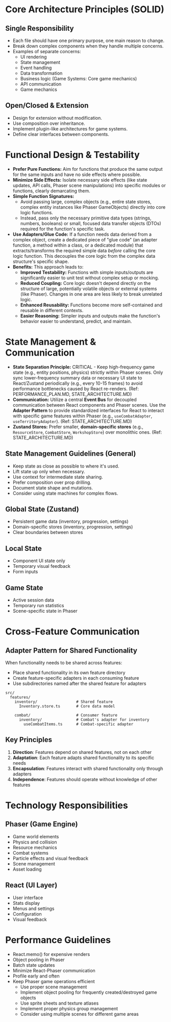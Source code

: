 # Core Architecture Principles (SOLID)

## Single Responsibility
- Each file should have one primary purpose, one main reason to change.
- Break down complex components when they handle multiple concerns.
- Examples of separate concerns:
  - UI rendering
  - State management
  - Event handling
  - Data transformation
  - Business logic (Game Systems: Core game mechanics)
  - API communication
  - Game mechanics

## Open/Closed & Extension
- Design for extension without modification.
- Use composition over inheritance.
- Implement plugin-like architectures for game systems.
- Define clear interfaces between components.

# Functional Design & Testability

- **Prefer Pure Functions:** Aim for functions that produce the same output for the same inputs and have no side effects where possible.
- **Minimize Side Effects:** Isolate necessary side effects (like state updates, API calls, Phaser scene manipulations) into specific modules or functions, clearly demarcating them.
- **Simple Function Signatures:**
    - Avoid passing large, complex objects (e.g., entire state stores, complex entity instances like Phaser GameObjects) directly into core logic functions.
    - Instead, pass only the necessary primitive data types (strings, numbers, booleans) or small, focused data transfer objects (DTOs) required for the function's specific task.
- **Use Adapters/Glue Code:** If a function needs data derived from a complex object, create a dedicated piece of "glue code" (an adapter function, a method within a class, or a dedicated module) that extracts/transforms the required simple data *before* calling the core logic function. This decouples the core logic from the complex data structure's specific shape.
- **Benefits:** This approach leads to:
    - **Improved Testability:** Functions with simple inputs/outputs are significantly easier to unit test without complex setup or mocking.
    - **Reduced Coupling:** Core logic doesn't depend directly on the structure of large, potentially volatile objects or external systems (like Phaser). Changes in one area are less likely to break unrelated logic.
    - **Enhanced Reusability:** Functions become more self-contained and reusable in different contexts.
    - **Easier Reasoning:** Simpler inputs and outputs make the function's behavior easier to understand, predict, and maintain.

# State Management & Communication

*   **State Separation Principle:** CRITICAL - Keep high-frequency game state (e.g., entity positions, physics) strictly within Phaser scenes. Only sync lower-frequency summary data or necessary UI state to React/Zustand periodically (e.g., every 10-15 frames) to avoid performance bottlenecks caused by React re-renders. (Ref: PERFORMANCE_PLAN.MD, STATE_ARCHITECTURE.MD)
*   **Communication:** Utilize a central **Event Bus** for decoupled communication between React components and Phaser scenes. Use the **Adapter Pattern** to provide standardized interfaces for React to interact with specific game features within Phaser (e.g., `useCombatAdapter`, `useTerritoryAdapter`). (Ref: STATE_ARCHITECTURE.MD)
*   **Zustand Stores:** Prefer smaller, **domain-specific stores** (e.g., `ResourceStore`, `CombatStore`, `WorkshopStore`) over monolithic ones. (Ref: STATE_ARCHITECTURE.MD)

## State Management Guidelines (General)
- Keep state as close as possible to where it's used.
- Lift state up only when necessary.
- Use context for intermediate state sharing.
- Prefer composition over prop drilling.
- Document state shape and mutations.
- Consider using state machines for complex flows.

## Global State (Zustand)
- Persistent game data (inventory, progression, settings)
- Domain-specific stores (inventory, progression, settings)
- Clear boundaries between stores

## Local State
- Component UI state only
- Temporary visual feedback
- Form inputs

## Game State
- Active session data
- Temporary run statistics
- Scene-specific state in Phaser

# Cross-Feature Communication

## Adapter Pattern for Shared Functionality

When functionality needs to be shared across features:
- Place shared functionality in its own feature directory
- Create feature-specific adapters in each consuming feature
- Use subdirectories named after the shared feature for adapters

```
src/
  features/
    inventory/                 # Shared feature
      Inventory.store.ts       # Core data model

    combat/                    # Consumer feature
      inventory/               # Combat's adapter for inventory
        useCombatItems.ts      # Combat-specific adapter
```

## Key Principles

1. **Direction**: Features depend on shared features, not on each other
2. **Adaptation**: Each feature adapts shared functionality to its specific needs
3. **Encapsulation**: Features interact with shared functionality only through adapters
4. **Independence**: Features should operate without knowledge of other features

# Technology Responsibilities

## Phaser (Game Engine)
- Game world elements
- Physics and collision
- Resource mechanics
- Combat systems
- Particle effects and visual feedback
- Scene management
- Asset loading

## React (UI Layer)
- User interface
- Stats display
- Menus and settings
- Configuration
- Visual feedback

# Performance Guidelines
- React.memo() for expensive renders
- Object pooling in Phaser
- Batch state updates
- Minimize React-Phaser communication
- Profile early and often
- Keep Phaser game operations efficient
  - Use proper scene management
  - Implement object pooling for frequently created/destroyed game objects
  - Use sprite sheets and texture atlases
  - Implement proper physics group management
  - Consider using multiple scenes for different game areas
